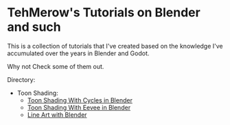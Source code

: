 # TehMerow's Tutorials on Blender and such

This is a collection of tutorials that I've created based on the knowledge I've accumulated over the years in Blender and Godot.

Why not Check some of them out.


Directory: 

- Toon Shading:
    - [Toon Shading With Cycles in Blender](https://github.com/TehMerow/Tutorials/blob/migrating_wiki_to_repo/tutorials/toon_shading_with_cycles_in_blender/Toon%20Shading%20with%20Cycles%20in%20Blender.md)
    - [Toon Shading With Eevee in Blender](https://github.com/TehMerow/Tutorials/blob/migrating_wiki_to_repo/tutorials/toon_shading_with_eevee_in_blender/Toon%20Shading%20With%20Eevee%20in%20Blender.md)
    - [Line Art with Blender](https://github.com/TehMerow/Tutorials/blob/469d1d829254d4023fbd33534acb548cb9240534/tutorials/line_art_with_blender/line%20art.md)